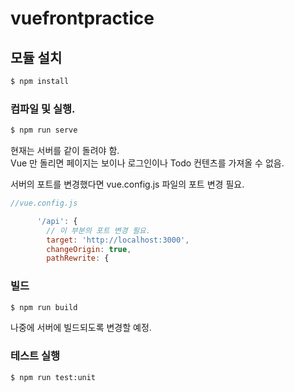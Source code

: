 # vuefrontpractice

## 모듈 설치
```sh
$ npm install
```

### 컴파일 및 실행.
```sh
$ npm run serve
```
현재는 서버를 같이 돌려야 함.  
Vue 만 돌리면 페이지는 보이나 로그인이나 Todo 컨텐츠를 가져올 수 없음.

서버의 포트를 변경했다면 vue.config.js 파일의 포트 변경 필요.
```javascript
//vue.config.js

      '/api': {
        // 이 부분의 포트 변경 필요.
        target: 'http://localhost:3000',
        changeOrigin: true,
        pathRewrite: {

```

### 빌드
```sh
$ npm run build
```
나중에 서버에 빌드되도록 변경할 예정.


### 테스트 실행
```sh
$ npm run test:unit
```
